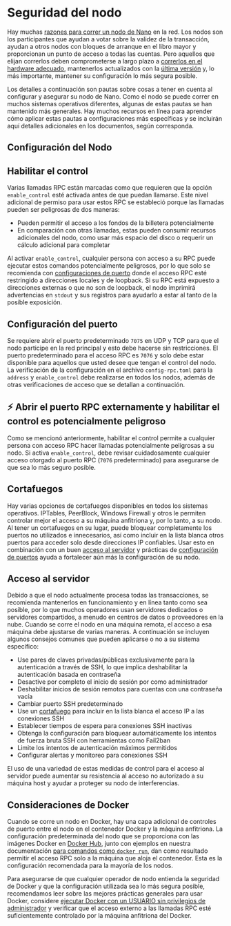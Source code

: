 # Seguridad del nodo

Hay muchas [razones para correr un nodo de Nano](https://docs.nano.org/running-a-node/overview/#why-run-a-node) en la red. Los nodos son los participantes que ayudan a votar sobre la validez de la transacción, ayudan a otros nodos con bloques de arranque en el libro mayor y proporcionan un punto de acceso a todas las cuentas.  Pero aquellos que elijan correrlos deben comprometerse a largo plazo a [correrlos en el hardware adecuado](https://docs.nano.org/running-a-node/node-setup/#hardware-recommendations), mantenerlos actualizados con la [última versión](https://docs.nano.org/releases/node-releases/) y, lo más importante, mantener su configuración lo más segura posible. 

Los detalles a continuación son pautas sobre cosas a tener en cuenta al configurar y asegurar su nodo de Nano. Como el nodo se puede correr en muchos sistemas operativos diferentes, algunas de estas pautas se han mantenido más generales. Hay muchos recursos en línea para aprender cómo aplicar estas pautas a configuraciones más específicas y se incluirán aquí detalles adicionales en los documentos, según corresponda. 

## Configuración del Nodo

## Habilitar el control

Varias llamadas RPC están marcadas como que requieren que la opción `enable_control` esté activada antes de que puedan llamarse. Este nivel adicional de permiso para usar estos RPC se estableció porque las llamadas pueden ser peligrosas de dos maneras: 

-  Pueden permitir el acceso a los fondos de la billetera potencialmente
-  En comparación con otras llamadas, estas pueden consumir recursos adicionales del nodo, como usar más espacio del disco o requerir un cálculo adicional para completar

Al activar `enable_control`, cualquier persona con acceso a su RPC puede ejecutar estos comandos potencialmente peligrosos, por lo que solo se recomienda con [configuraciones de puerto](https://docs.nano.org/running-a-node/security/#port-configuration) donde el acceso RPC esté restringido a direcciones locales y de loopback.  Si su RPC está expuesto a direcciones externas o que no son de loopback, el nodo imprimirá advertencias en `stdout` y sus registros para ayudarlo a estar al tanto de la posible exposición. 

##  Configuración del puerto 

Se requiere abrir el puerto predeterminado `7075` en UDP y TCP para que el nodo participe en la red principal y esto debe hacerse sin restricciones. El puerto predeterminado para el acceso RPC es `7076` y solo debe estar disponible para aquellos que usted desee que tengan el control del nodo.  La verificación de la configuración en el archivo `config-rpc.toml` para la `address` y `enable_control` debe realizarse en todos los nodos, además de otras verificaciones de acceso que se detallan a continuación. 

##  :zap: Abrir el puerto RPC externamente y habilitar el control es potencialmente peligroso 

Como se mencionó anteriormente, habilitar el control permite a cualquier persona con acceso RPC hacer llamadas potencialmente peligrosas a su nodo. Si activa `enable_control`, debe revisar cuidadosamente cualquier acceso otorgado al puerto RPC (`7076` predeterminado) para asegurarse de que sea lo más seguro posible. 

## Cortafuegos

Hay varias opciones de cortafuegos disponibles en todos los sistemas operativos. IPTables, PeerBlock, Windows Firewall y otros le permiten controlar mejor el acceso a su máquina anfitriona y, por lo tanto, a su nodo. Al tener un cortafuegos en su lugar, puede bloquear completamente los puertos no utilizados e innecesarios, así como incluir en la lista blanca otros puertos para acceder solo desde direcciones IP confiables. Usar esto en combinación con un buen [acceso al servidor](https://docs.nano.org/running-a-node/security/#server-access) y prácticas de [configuración de puertos](https://docs.nano.org/running-a-node/security/#port-configuration) ayuda a fortalecer aún más la configuración de su nodo. 

## Acceso al servidor

Debido a que el nodo actualmente procesa todas las transacciones, se recomienda mantenerlos en funcionamiento y en línea tanto como sea posible, por lo que muchos operadores usan servidores dedicados o servidores compartidos, a menudo en centros de datos o proveedores en la nube.  Cuando se corre el nodo en una máquina remota, el acceso a esa máquina debe ajustarse de varias maneras. A continuación se incluyen algunos consejos comunes que pueden aplicarse o no a su sistema específico:

-  Use pares de claves privadas/públicas exclusivamente para la autenticación a través de SSH, lo que implica deshabilitar la autenticación basada en contraseña
- Desactive por completo el inicio de sesión por como administrador
- Deshabilitar inicios de sesión remotos para cuentas con una contraseña vacía 
- Cambiar puerto SSH predeterminado
- Use un [cortafuego](https://docs.nano.org/running-a-node/security/#firewalls) para incluir en la lista blanca el acceso IP a las conexiones SSH 
- Establecer tiempos de espera para conexiones SSH inactivas 
- Obtenga la configuración para bloquear automáticamente los intentos de fuerza bruta SSH con herramientas como Fail2ban
- Limite los intentos de autenticación máximos permitidos
- Configurar alertas y monitoreo para conexiones SSH 

El uso de una variedad de estas medidas de control para el acceso al servidor puede aumentar su resistencia al acceso no autorizado a su máquina host y ayudar a proteger su nodo de interferencias. 

## Consideraciones de Docker

Cuando se corre un nodo en Docker, hay una capa adicional de controles de puerto entre el nodo en el contenedor Docker y la máquina anfitriona.  La configuración predeterminada del nodo que se proporciona con las imágenes Docker en [Docker Hub](https://hub.docker.com/r/nanocurrency/nano), junto con ejemplos en nuestra documentación [para comandos como `docker run`](https://docs.nano.org/running-a-node/docker-management/#starting), dan como resultado permitir el acceso RPC solo a la máquina que aloja el contenedor. Esta es la configuración recomendada para la mayoría de los nodos. 

Para asegurarse de que cualquier operador de nodo entienda la seguridad de Docker y que la configuración utilizada sea lo más segura posible, recomendamos leer sobre las mejores prácticas generales para usar Docker, considere [ejecutar Docker con un USUARIO sin privilegios de administrador](https://docs.nano.org/running-a-node/docker-management.md#docker-user-support) y verificar que el acceso externo a las llamadas RPC esté suficientemente controlado por la máquina anfitriona del Docker. 

